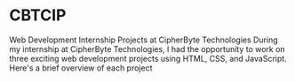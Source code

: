 # CBTCIP
Web Development Internship Projects at CipherByte Technologies  During my internship at CipherByte Technologies, I had the opportunity to work on three exciting web development projects using HTML, CSS, and JavaScript. Here's a brief overview of each project
